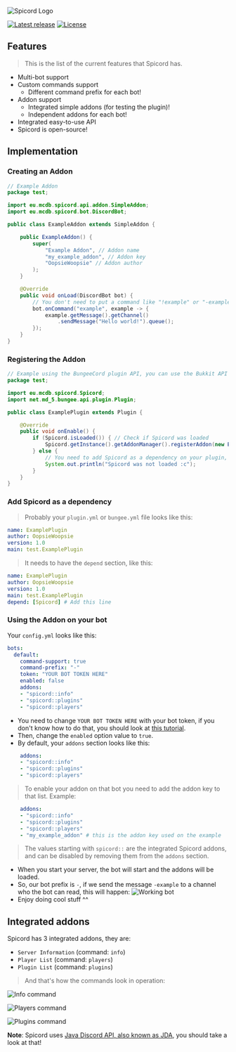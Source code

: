 ![Spicord Logo](https://i.imgur.com/FniEBrc.png)

[![Latest release](https://img.shields.io/github/release/OopsieWoopsie/Spicord.svg)](https://github.com/OopsieWoopsie/Spicord/releases/latest)
[![License](https://img.shields.io/github/license/OopsieWoopsie/Spicord.svg)](https://github.com/OopsieWoopsie/Spicord/blob/master/LICENSE)

## Features
> This is the list of the current features that Spicord has.
* Multi-bot support
* Custom commands support
  * Different command prefix for each bot!
* Addon support
  * Integrated simple addons (for testing the plugin)!
  * Independent addons for each bot!
* Integrated easy-to-use API
* Spicord is open-source!

## Implementation
### Creating an Addon
```java
// Example Addon
package test;

import eu.mcdb.spicord.api.addon.SimpleAddon;
import eu.mcdb.spicord.bot.DiscordBot;

public class ExampleAddon extends SimpleAddon {

    public ExampleAddon() {
        super(
            "Example Addon", // Addon name
            "my_example_addon", // Addon key
            "OopsieWoopsie" // Addon author
        );
    }

    @Override
    public void onLoad(DiscordBot bot) {
        // You don't need to put a command like "!example" or "-example", because the command prefix is configured apart.
        bot.onCommand("example", example -> {
            example.getMessage().getChannel()
                .sendMessage("Hello world!").queue();
        });
    }
}
```
### Registering the Addon
```java
// Example using the BungeeCord plugin API, you can use the Bukkit API if you want ^^
package test;

import eu.mcdb.spicord.Spicord;
import net.md_5.bungee.api.plugin.Plugin;

public class ExamplePlugin extends Plugin {

    @Override
    public void onEnable() {
        if (Spicord.isLoaded()) { // Check if Spicord was loaded
            Spicord.getInstance().getAddonManager().registerAddon(new ExampleAddon()); // Register the addon
        } else {
            // You need to add Spicord as a dependency on your plugin, so this will never happen :D
            System.out.println("Spicord was not loaded :c");
        }
    }
}
```
### Add Spicord as a dependency
> Probably your `plugin.yml` or `bungee.yml` file looks like this:
```yaml
name: ExamplePlugin
author: OopsieWoopsie
version: 1.0
main: test.ExamplePlugin
```
> It needs to have the `depend` section, like this:
```yaml
name: ExamplePlugin
author: OopsieWoopsie
version: 1.0
main: test.ExamplePlugin
depend: [Spicord] # Add this line
```
### Using the Addon on your bot
Your `config.yml` looks like this:
```yaml
bots:
  default:
    command-support: true
    command-prefix: "-"
    token: "YOUR BOT TOKEN HERE"
    enabled: false
    addons:
    - "spicord::info"
    - "spicord::plugins"
    - "spicord::players"
```
* You need to change `YOUR BOT TOKEN HERE` with your bot token, if you don't know how to do that, you should look at [this tutorial](https://github.com/reactiflux/discord-irc/wiki/Creating-a-discord-bot-&-getting-a-token).
* Then, change the `enabled` option value to `true`.
* By default, your `addons` section looks like this:
```yaml
    addons:
    - "spicord::info"
    - "spicord::plugins"
    - "spicord::players"
```
> To enable your addon on that bot you need to add the addon key to that list. Example:
```yaml
    addons:
    - "spicord::info"
    - "spicord::plugins"
    - "spicord::players"
    - "my_example_addon" # this is the addon key used on the example
```
> The values starting with `spicord::` are the integrated Spicord addons, and can be disabled by removing them from the `addons` section.
* When you start your server, the bot will start and the addons will be loaded.
* So, our bot prefix is `-`, if we send the message `-example` to a channel who the bot can read, this will happen:
![Working bot](https://i.imgur.com/a8H8O5E.png)
* Enjoy doing cool stuff ^^

## Integrated addons
Spicord has 3 integrated addons, they are:
* `Server Information` (command: `info`)
* `Player List` (command: `players`)
* `Plugin List` (command: `plugins`)

> And that's how the commands look in operation:

![Info command](https://i.imgur.com/IwbntNw.png)

![Players command](https://i.imgur.com/iRCvBo9.png)

![Plugins command](https://i.imgur.com/IAIAk2z.png)


**Note**: Spicord uses [Java Discord API, also known as JDA](https://github.com/DV8FromTheWorld/JDA), you should take a look at that!
